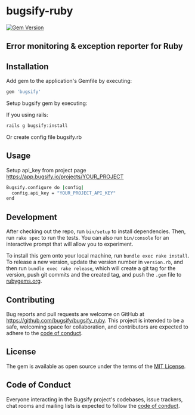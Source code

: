 # bugsify-ruby

[![Gem Version](https://badge.fury.io/rb/bugsify.svg)](https://badge.fury.io/rb/bugsify)

## Error monitoring & exception reporter for Ruby

## Installation

Add gem to the application's Gemfile by executing:

```sh
gem 'bugsify'
```

Setup bugsify gem by executing:

If you using rails:

```sh
rails g bugsify:install
```

Or create config file bugsify.rb

## Usage

Setup api_key from project page https://app.bugsify.io/projects/YOUR_PROJECT

```sh
Bugsify.configure do |config|
  config.api_key = "YOUR_PROJECT_API_KEY"
end
```

## Development

After checking out the repo, run `bin/setup` to install dependencies. Then, run `rake spec` to run the tests. You can also run `bin/console` for an interactive prompt that will allow you to experiment.

To install this gem onto your local machine, run `bundle exec rake install`. To release a new version, update the version number in `version.rb`, and then run `bundle exec rake release`, which will create a git tag for the version, push git commits and the created tag, and push the `.gem` file to [rubygems.org](https://rubygems.org).

## Contributing

Bug reports and pull requests are welcome on GitHub at https://github.com/bugsify/bugsify_ruby. This project is intended to be a safe, welcoming space for collaboration, and contributors are expected to adhere to the [code of conduct](https://github.com/bugsify/bugsify_ruby/blob/main/CODE_OF_CONDUCT.md).

## License

The gem is available as open source under the terms of the [MIT License](https://github.com/bugsify/bugsify_ruby/blob/main/LICENSE.txt).

## Code of Conduct

Everyone interacting in the Bugsify project's codebases, issue trackers, chat rooms and mailing lists is expected to follow the [code of conduct](https://github.com/bugsify/bugsify_ruby/blob/main/CODE_OF_CONDUCT.md).
